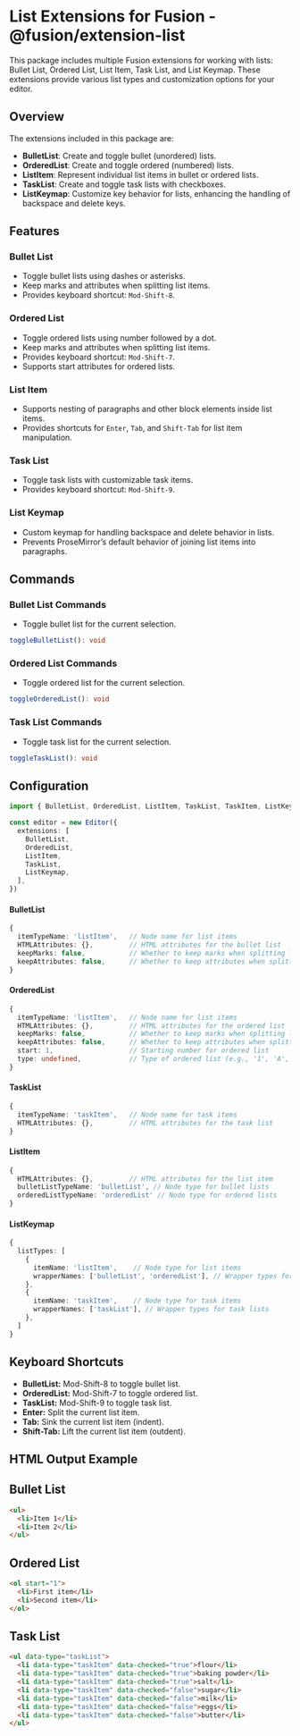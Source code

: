 # List Extensions for Fusion - @fusion/extension-list

This package includes multiple Fusion extensions for working with lists: Bullet List, Ordered List, List Item, Task List, and List Keymap. These extensions provide various list types and customization options for your editor.

## Overview

The extensions included in this package are:

- **BulletList**: Create and toggle bullet (unordered) lists.
- **OrderedList**: Create and toggle ordered (numbered) lists.
- **ListItem**: Represent individual list items in bullet or ordered lists.
- **TaskList**: Create and toggle task lists with checkboxes.
- **ListKeymap**: Customize key behavior for lists, enhancing the handling of backspace and delete keys.

## Features

### Bullet List
- Toggle bullet lists using dashes or asterisks.
- Keep marks and attributes when splitting list items.
- Provides keyboard shortcut: `Mod-Shift-8`.

### Ordered List
- Toggle ordered lists using number followed by a dot.
- Keep marks and attributes when splitting list items.
- Provides keyboard shortcut: `Mod-Shift-7`.
- Supports start attributes for ordered lists.

### List Item
- Supports nesting of paragraphs and other block elements inside list items.
- Provides shortcuts for `Enter`, `Tab`, and `Shift-Tab` for list item manipulation.

### Task List
- Toggle task lists with customizable task items.
- Provides keyboard shortcut: `Mod-Shift-9`.

### List Keymap
- Custom keymap for handling backspace and delete behavior in lists.
- Prevents ProseMirror’s default behavior of joining list items into paragraphs.

## Commands

### Bullet List Commands
- Toggle bullet list for the current selection.

```typescript
toggleBulletList(): void
```

### Ordered List Commands
- Toggle ordered list for the current selection.

```typescript
toggleOrderedList(): void
```

### Task List Commands
- Toggle task list for the current selection.

```typescript
toggleTaskList(): void
```

## Configuration

```typescript
import { BulletList, OrderedList, ListItem, TaskList, TaskItem, ListKeymap } from '@fusion/extension-list'

const editor = new Editor({
  extensions: [
    BulletList,
    OrderedList,
    ListItem,
    TaskList,
    ListKeymap,
  ],
})
```

#### BulletList
```typescript
{
  itemTypeName: 'listItem',   // Node name for list items
  HTMLAttributes: {},         // HTML attributes for the bullet list
  keepMarks: false,           // Whether to keep marks when splitting list items
  keepAttributes: false,      // Whether to keep attributes when splitting list items
}
```

#### OrderedList
```typescript
{
  itemTypeName: 'listItem',   // Node name for list items
  HTMLAttributes: {},         // HTML attributes for the ordered list
  keepMarks: false,           // Whether to keep marks when splitting list items
  keepAttributes: false,      // Whether to keep attributes when splitting list items
  start: 1,                   // Starting number for ordered list
  type: undefined,            // Type of ordered list (e.g., '1', 'A', 'a', 'I', 'i')
}
```

#### TaskList
```typescript
{
  itemTypeName: 'taskItem',   // Node name for task items
  HTMLAttributes: {},         // HTML attributes for the task list
}
```

#### ListItem
```typescript
{
  HTMLAttributes: {},         // HTML attributes for the list item
  bulletListTypeName: 'bulletList', // Node type for bullet lists
  orderedListTypeName: 'orderedList' // Node type for ordered lists
}
```

#### ListKeymap
```typescript
{
  listTypes: [
    {
      itemName: 'listItem',    // Node type for list items
      wrapperNames: ['bulletList', 'orderedList'], // Wrapper types for bullet and ordered lists
    },
    {
      itemName: 'taskItem',    // Node type for task items
      wrapperNames: ['taskList'], // Wrapper types for task lists
    },
  ]
}
```

## Keyboard Shortcuts

- **BulletList:** Mod-Shift-8 to toggle bullet list.
- **OrderedList:** Mod-Shift-7 to toggle ordered list.
- **TaskList:** Mod-Shift-9 to toggle task list.
- **Enter:** Split the current list item.
- **Tab:** Sink the current list item (indent).
- **Shift-Tab:** Lift the current list item (outdent).


## HTML Output Example

## Bullet List
```html
<ul>
  <li>Item 1</li>
  <li>Item 2</li>
</ul>
```

## Ordered List
```html
<ol start="1">
  <li>First item</li>
  <li>Second item</li>
</ol>
```

## Task List
```html
<ul data-type="taskList">
  <li data-type="taskItem" data-checked="true">flour</li>
  <li data-type="taskItem" data-checked="true">baking powder</li>
  <li data-type="taskItem" data-checked="true">salt</li>
  <li data-type="taskItem" data-checked="false">sugar</li>
  <li data-type="taskItem" data-checked="false">milk</li>
  <li data-type="taskItem" data-checked="false">eggs</li>
  <li data-type="taskItem" data-checked="false">butter</li>
</ul>
```

